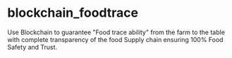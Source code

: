 # blockchain_foodtrace
Use Blockchain to guarantee "Food trace ability" from the farm to the table with complete transparency of the food Supply chain ensuring 100% Food Safety and Trust.
